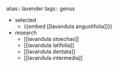 alias:: lavender
tags:: genus

- selected
	- {{embed [[lavandula angustifolia]]}}
- research
	- [[lavandula stoechas]]
	- [[lavandula latifolia]]
	- [[lavandula dentata]]
	- [[lavandula intermedia]]
